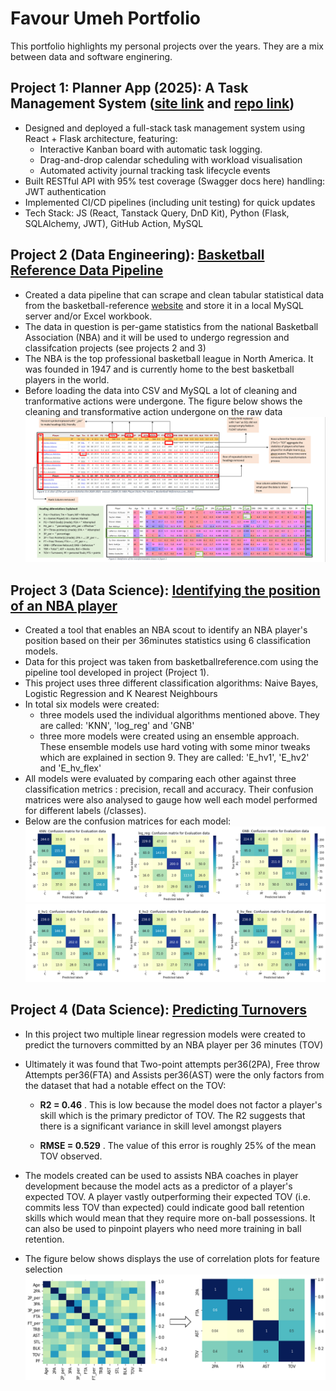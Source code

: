 # Favour Umeh Portfolio
This portfolio highlights my personal projects over the years. They are a mix between data and software enginering.

## Project 1: Planner App (2025): A Task Management System ([site link](https://lively-meadow-088461003.6.azurestaticapps.net/) and [repo link](https://github.com/favourumeh/plannerApp))
- Designed and deployed a full-stack task management system using React + Flask architecture, featuring:
  -	Interactive Kanban board with automatic task logging.
  -	Drag-and-drop calendar scheduling with workload visualisation
  -	Automated activity journal tracking task lifecycle events
- Built RESTful API with 95% test coverage (Swagger docs here) handling: JWT authentication
- Implemented CI/CD pipelines (including unit testing) for quick updates
- Tech Stack: JS (React, Tanstack Query, DnD Kit), Python (Flask, SQLAlchemy, JWT), GitHub Action, MySQL

## Project 2 (Data Engineering): [Basketball Reference Data Pipeline](https://github.com/favourumeh/DATA-PIPELINE)
- Created a data pipeline that can scrape and clean tabular statistical data from the basketball-reference [website](https://www.basketball-reference.com) and store it in a local MySQL server and/or Excel workbook. 
- The data in question is per-game statistics from the national Basketball Association (NBA) and it will be used to undergo regression and classifcation projects (see projects 2 and 3)
- The NBA is the top professional basketball league in North America. It was founded in 1947 and is currently home to the best basketball players in the world. 
- Before loading the data into CSV and MySQL a lot of cleaning and tranformative actions were undergone. The figure below shows the cleaning and transformative action undergone on the raw data
![](/Images/Cleaning_Actions.png)

## Project 3 (Data Science): [Identifying the position of an NBA player](https://github.com/favourumeh/Identifying-Player-Position)
 - Created a tool that enables an NBA scout to identify an NBA player's position based on their per 36minutes statistics using 6 classification models. 
 - Data for this project was taken from basketballreference.com using the pipeline tool developed in project (Project 1). 
 - This project uses three different classification algorithms: Naive Bayes, Logistic Regression and K Nearest Neighbours
 - In total six models were created:
    - three models used the individual algorithms mentioned above. They are called: 'KNN', 'log_reg' and 'GNB'
    - three more models were created using an ensemble approach. These ensemble models use hard voting with some minor tweaks which are explained in section 9. They are called: 'E_hv1', 'E_hv2' and 'E_hv_flex' 
 -  All models were evaluated by comparing each other against three classification metrics : precision, recall and accuracy. Their confusion matrices were also analysed to gauge how well each model performed for different labels (/classes). 
 -  Below are the confusion matrices for each model: 
![](/Images/Confusion_matrices_for_all_non-ensemble_models_for_evaluation_data.png)
![](/Images/Confusion_matrices_for_all_ensemble_models_for_evaluation_data.png)

## Project 4 (Data Science): [Predicting Turnovers](https://github.com/favourumeh/Multiple_Linear_Regression---Predicting-Turnovers-)
 - In this project two multiple linear regression models were created to predict the turnovers committed by an NBA player per 36 minutes (TOV)           
 - Ultimately it was found that Two-point attempts per36(2PA), Free throw Attempts per36(FTA) and Assists per36(AST) were the only factors from the dataset that had a notable effect on the TOV:
 
      - **R2 = 0.46** . This is low because the model does not factor a player's skill which is the primary predictor of TOV. The R2 suggests that there is a significant variance in skill level amongst players  
        
      - **RMSE = 0.529** . The value of this error is roughly 25% of the mean TOV observed. 

- The models created can be used to assists NBA coaches in player development because the model acts as a predictor of a player's expected TOV. A player vastly outperforming their expected TOV (i.e. commits less TOV than expected) could indicate good ball retention skills which would mean that they require more on-ball possessions. It can also be used to pinpoint players who need more training in ball retention. 
- The figure below shows displays the use of correlation plots for feature selection
![](/Images/Correlation_plot.png)
